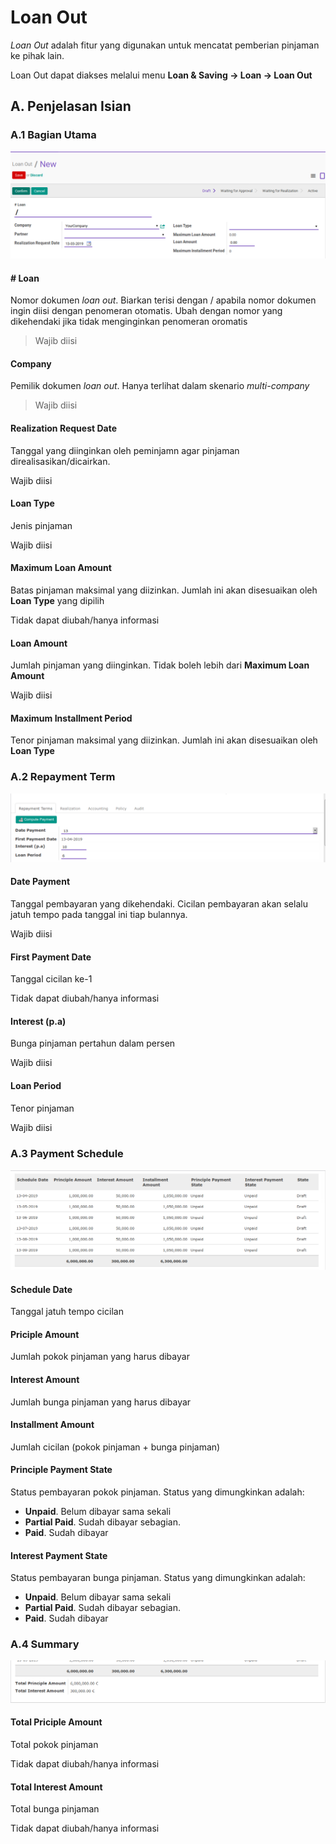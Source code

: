 # Loan Out

*Loan Out* adalah fitur yang digunakan untuk mencatat pemberian pinjaman ke pihak lain.

Loan Out dapat diakses melalui menu **Loan & Saving -> Loan -> Loan Out**

## A. Penjelasan Isian

### A.1 Bagian Utama

![](../img/penjelasan-field-loan-out-header.png)

#### # Loan

Nomor dokumen *loan out*. Biarkan terisi dengan / apabila nomor dokumen ingin diisi
dengan penomeran otomatis. Ubah dengan nomor yang dikehendaki jika tidak menginginkan
penomeran oromatis

> Wajib diisi

#### Company

Pemilik dokumen *loan out*. Hanya terlihat dalam skenario *multi-company*

> Wajib diisi

#### Realization Request Date

Tanggal yang diinginkan oleh peminjamn agar pinjaman direalisasikan/dicairkan.

Wajib diisi

#### Loan Type

Jenis pinjaman

Wajib diisi

#### Maximum Loan Amount

Batas pinjaman maksimal yang diizinkan. Jumlah ini akan disesuaikan oleh **Loan Type**
yang dipilih

Tidak dapat diubah/hanya informasi

#### Loan Amount

Jumlah pinjaman yang diinginkan. Tidak boleh lebih dari **Maximum Loan Amount**

Wajib diisi

#### Maximum Installment Period

Tenor pinjaman maksimal yang diizinkan. Jumlah ini akan disesuaikan oleh **Loan Type**

### A.2 Repayment Term

![](../img/penjelasan-field-loan-out-repayment-term.png)

#### Date Payment

Tanggal pembayaran yang dikehendaki. Cicilan pembayaran akan selalu jatuh tempo
pada tanggal ini tiap bulannya.

Wajib diisi

#### First Payment Date

Tanggal cicilan ke-1

Tidak dapat diubah/hanya informasi

#### Interest (p.a)

Bunga pinjaman pertahun dalam persen

Wajib diisi

#### Loan Period

Tenor pinjaman

Wajib diisi

### A.3 Payment Schedule

![](../img/penjelasan-field-loan-out-jadwal-pembayaran.png)

#### Schedule Date

Tanggal jatuh tempo cicilan

#### Priciple Amount

Jumlah pokok pinjaman yang harus dibayar

#### Interest Amount

Jumlah bunga pinjaman yang harus dibayar

#### Installment Amount

Jumlah cicilan (pokok pinjaman + bunga pinjaman)

#### Principle Payment State

Status pembayaran pokok pinjaman. Status yang dimungkinkan adalah:

* **Unpaid**. Belum dibayar sama sekali
* **Partial Paid**. Sudah dibayar sebagian.
* **Paid**. Sudah dibayar

#### Interest Payment State

Status pembayaran bunga pinjaman. Status yang dimungkinkan adalah:

* **Unpaid**. Belum dibayar sama sekali
* **Partial Paid**. Sudah dibayar sebagian.
* **Paid**. Sudah dibayar

### A.4 Summary

![](../img/penjelasan-field-loan-out-total.png)

#### Total Priciple Amount

Total pokok pinjaman

Tidak dapat diubah/hanya informasi

#### Total Interest Amount

Total bunga pinjaman

Tidak dapat diubah/hanya informasi
